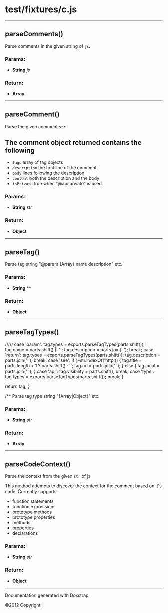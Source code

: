 
# test/fixtures/c.js

---









## parseComments()
Parse comments in the given string of `js`.

### Params:

* **String** *js* 


### Return:

* **Array** 

---



## parseComment()
Parse the given comment `str`.

## The comment object returned contains the following

*   `tags`  array of tag objects
*   `description` the first line of the comment
*   `body` lines following the description
*   `content` both the description and the body
*   `isPrivate` true when "@api private" is used

### Params:

* **String** *str* 


### Return:

* **Object** 

---



## parseTag()
Parse tag string "@param {Array} name description" etc.

### Params:

* **String** ** 


### Return:

* **Object** 

---





## parseTagTypes()
/////
    case 'param':
      tag.types = exports.parseTagTypes(parts.shift());
      tag.name = parts.shift() || '';
      tag.description = parts.join(' ');
      break;
    case 'return':
      tag.types = exports.parseTagTypes(parts.shift());
      tag.description = parts.join(' ');
      break;
    case 'see':
      if (~str.indexOf('http')) {
        tag.title = parts.length > 1
          ? parts.shift()
          : '';
        tag.url = parts.join(' ');
      } else {
        tag.local = parts.join(' ');
      }
    case 'api':
      tag.visibility = parts.shift();
      break;
    case 'type':
      tag.types = exports.parseTagTypes(parts.shift());
      break;
  }

return tag;
}

/**
Parse tag type string "{Array|Object}" etc.

### Params:

* **String** *str* 


### Return:

* **Array** 

---



## parseCodeContext()
Parse the context from the given `str` of js.

This method attempts to discover the context
for the comment based on it's code. Currently
supports:

*   function statements
*   function expressions
*   prototype methods
*   prototype properties
*   methods
*   properties
*   declarations

### Params:

* **String** *str* 


### Return:

* **Object** 

---




Documentation generated with Doxstrap

©2012 Copyright 
